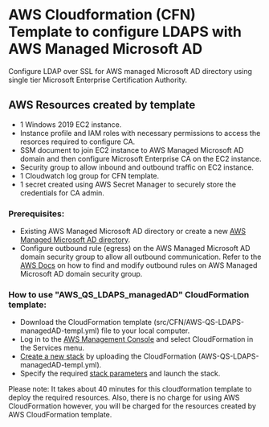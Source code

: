 # AWS Cloudformation (CFN) Template to configure LDAPS with AWS Managed Microsoft AD
Configure LDAP over SSL for AWS managed Microsoft AD directory using single tier Microsoft Enterprise Certification Authority.

## AWS Resources created by template
- 1 Windows 2019 EC2 instance.
- Instance profile and IAM roles with necessary permissions to access the resorces required to configure CA. 
- SSM document to join EC2 instance to AWS Managed Microsoft AD domain and then configure Microsoft Enterprise CA on the EC2 instance.
- Security group to allow inbound and outbound traffic on EC2 instance.
- 1 Cloudwatch log group for CFN template.
- 1 secret created using AWS Secret Manager to securely store the credentials for CA admin. 

### Prerequisites:
- Existing AWS Managed Microsoft AD directory or create a new <a href="https://docs.aws.amazon.com/directoryservice/latest/admin-guide/ms_ad_getting_started_create_directory.html">AWS Managed Microsoft AD directory</a>.
- Configure outbound rule (egress) on the AWS Managed Microsoft AD domain security group to allow all outbound communication. Refer to the <a href="https://docs.aws.amazon.com/directoryservice/latest/admin-guide/ms_ad_tutorial_setup_trust_prepare_mad.html#tutorial_setup_trust_open_vpc">AWS Docs</a> on how to find and modify outbound rules on AWS Managed Microsoft AD domain security group.

### How to use "AWS_QS_LDAPS_managedAD" CloudFormation template:
- Download the CloudFormation template (src/CFN/AWS-QS-LDAPS-managedAD-templ.yml) file to your local computer.
- Log in to the <a href="https://console.aws.amazon.com/cloudformation">AWS Management Console</a> and select CloudFormation in the Services menu.
- <a href="https://docs.aws.amazon.com/AWSCloudFormation/latest/UserGuide/cfn-using-console-create-stack-template.html">Create a new stack</a> by uploading the CloudFormation (AWS-QS-LDAPS-managedAD-templ.yml). 
- Specify the required <a href="https://docs.aws.amazon.com/AWSCloudFormation/latest/UserGuide/cfn-using-console-create-stack-parameters.html">stack parameters</a> and launch the stack.

Please note: It takes about 40 minutes for this cloudformation template to deploy the required resources. Also, there is no charge for using AWS CloudFormation however, you will be charged for the resources created by AWS CloudFormation template. 
